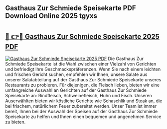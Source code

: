 ## Gasthaus Zur Schmiede Speisekarte PDF Download Online 2025 tgyxs

# <h2><a href="http://gc6d19.nevu.top/?p=Gasthaus+Zur+Schmiede+Speisekarte">🔗 👉🔴 Gasthaus Zur Schmiede Speisekarte 2025 PDF</a></h2>

[![Gasthaus Zur Schmiede Speisekarte 2025 PDF](https://i.imgur.com/dBaPXMq.png)](http://gc6d19.nevu.top/?p=Gasthaus+Zur+Schmiede+Speisekarte)
Die Gasthaus Zur Schmiede Speisekarte ist die Wahl zwischen einer Vielzahl von Gerichten und befriedigt Ihre Geschmackspräferenzen. Wenn Sie nach einem leichten und frischen Gericht suchen, empfehlen wir Ihnen, unsere Salate aus unserer Salatabteilung auf der Gasthaus Zur Schmiede Speisekarte unseres Restaurants zu probieren. Für diejenigen, die Fleisch lieben, bieten wir eine umfangreiche Auswahl an Gerichten auf der Gasthaus Zur Schmiede Speisekarte an: Rindfleisch, Schweinefleisch, Huhn und Fisch. Unseren Auserwählten bieten wir köstliche Gerichte wie Schaschlik und Steak an, die bei frischem, natürlichem Feuer zubereitet werden. Unser Team ist immer bereit, Ihnen bei der Auswahl der Speisen auf der Gasthaus Zur Schmiede Speisekarte zu helfen und Ihnen einen bequemen und angenehmen Service zu bieten.
